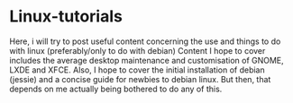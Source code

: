 # Linux-tutorials
Here, i will try to post useful content concerning the use and things to do with linux (preferably/only to do with debian)
Content I hope to cover includes the average desktop maintenance and customisation of GNOME, LXDE and XFCE. Also, I hope to cover the initial installation of debian (jessie) and a concise guide for newbies to debian linux. But then, that depends on me actually being bothered to do any of this.
